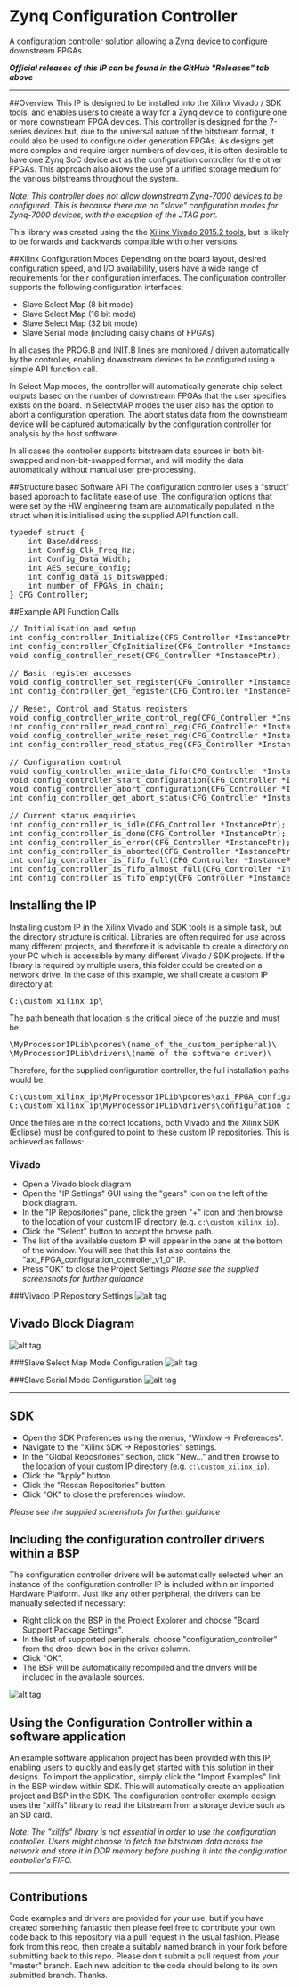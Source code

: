 # Zynq Configuration Controller
A configuration controller solution allowing a Zynq device to configure downstream FPGAs.

*__Official releases of this IP can be found in the GitHub "Releases" tab above__*

-----------------------------------

##Overview
This IP is designed to be installed into the Xilinx Vivado / SDK tools, and enables users to create a way for a Zynq device to configure one or more downstream FPGA devices.  This controller is designed for the 7-series devices but, due to the universal nature of the bitstream format, it could also be used to configure older generation FPGAs.  As designs get more complex and require larger numbers of devices, it is often desirable to have one Zynq SoC device act as the configuration controller for the other FPGAs.  This approach also allows the use of a unified storage medium for the various bitstreams throughout the system.

*Note: This controller does not allow downstream Zynq-7000 devices to be configured.  This is because there are no "slave" configuration modes for Zynq-7000 devices, with the exception of the JTAG port.*

This library was created using the the [Xilinx Vivado 2015.2 tools](http://www.xilinx.com/support/download.html), but is likely to be forwards and backwards compatible with other versions.


##Xilinx Configuration Modes
Depending on the board layout, desired configuration speed, and I/O availability, users have a wide range of requirements for their configuration interfaces.  The configuration controller supports the following configuration interfaces:

- Slave Select Map (8 bit mode)
- Slave Select Map (16 bit mode)
- Slave Select Map (32 bit mode)
- Slave Serial mode (including daisy chains of FPGAs)



In all cases the PROG.B and INIT.B lines are monitored / driven automatically by the controller, enabling downstream devices to be configured using a simple API function call.

In Select Map modes, the controller will automatically generate chip select outputs based on the number of downstream FPGAs that the user specifies exists on the board.  In SelectMAP modes the user also has the option to abort a configuration operation.  The abort status data from the downstream device will be captured automatically by the configuration controller for analysis by the host software.

In all cases the controller supports bitstream data sources in both bit-swapped and non-bit-swapped format, and will modify the data automatically without manual user pre-processing.


##Structure based Software API
The configuration controller uses a "struct" based approach to facilitate ease of use.  The configuration options that were set by the HW engineering team are automatically populated in the struct when it is initialised using the supplied API function call.

<pre>
typedef struct {
	int BaseAddress;
	int Config_Clk_Freq_Hz;
	int Config_Data_Width;
	int AES_secure_config;
	int config_data_is_bitswapped;
	int number_of_FPGAs_in_chain;
} CFG_Controller;
</pre>


##Example API Function Calls

<pre>
// Initialisation and setup
int config_controller_Initialize(CFG_Controller *InstancePtr, u16 DeviceId);
int config_controller_CfgInitialize(CFG_Controller *InstancePtr, CFG_Controller_Config *Config, u32 EffectiveAddr);
void config_controller_reset(CFG_Controller *InstancePtr);

// Basic register accesses
void config_controller_set_register(CFG_Controller *InstancePtr, int offset, int value);
int config_controller_get_register(CFG_Controller *InstancePtr, int offset);

// Reset, Control and Status registers
void config_controller_write_control_reg(CFG_Controller *InstancePtr, int value);
int config_controller_read_control_reg(CFG_Controller *InstancePtr);
void config_controller_write_reset_reg(CFG_Controller *InstancePtr, int value);
int config_controller_read_status_reg(CFG_Controller *InstancePtr);

// Configuration control
void config_controller_write_data_fifo(CFG_Controller *InstancePtr, int value);
void config_controller_start_configuration(CFG_Controller *InstancePtr);
void config_controller_abort_configuration(CFG_Controller *InstancePtr);
int config_controller_get_abort_status(CFG_Controller *InstancePtr);

// Current status enquiries
int config_controller_is_idle(CFG_Controller *InstancePtr);
int config_controller_is_done(CFG_Controller *InstancePtr);
int config_controller_is_error(CFG_Controller *InstancePtr);
int config_controller_is_aborted(CFG_Controller *InstancePtr);
int config_controller_is_fifo_full(CFG_Controller *InstancePtr);
int config_controller_is_fifo_almost_full(CFG_Controller *InstancePtr);
int config_controller_is_fifo_empty(CFG_Controller *InstancePtr);
</pre>


## Installing the IP
Installing custom IP in the Xilinx Vivado and SDK tools is a simple task, but the directory structure is critical.  Libraries are often required for use across many different projects, and therefore it is advisable to create a directory on your PC which is accessible by many different Vivado / SDK projects.   If the library is required by multiple users, this folder could be created on a network drive.  In the case of this example, we shall create a custom IP directory at:
<pre>
C:\custom_xilinx_ip\
</pre>

The path beneath that location is the critical piece of the puzzle and must be:

<pre>
\MyProcessorIPLib\pcores\(name_of_the_custom_peripheral)\
\MyProcessorIPLib\drivers\(name_of_the_software_driver)\
</pre>

Therefore, for the supplied configuration controller, the full installation paths would be:

<pre>
C:\custom_xilinx_ip\MyProcessorIPLib\pcores\axi_FPGA_configuration_controller_v1_00_a
C:\custom_xilinx_ip\MyProcessorIPLib\drivers\configuration_controller_v1_0
</pre>

Once the files are in the correct locations, both Vivado and the Xilinx SDK (Eclipse) must be configured to point to these custom IP repositories.  This is achieved as follows:

### Vivado

- Open a Vivado block diagram
- Open the "IP Settings" GUI using the "gears" icon on the left of the block diagram.
- In the "IP Repositories" pane, click the green "+" icon and then browse to the location of your custom IP directory (e.g. `c:\custom_xilinx_ip`).
- Click the "Select" button to accept the browse path.
- The list of the available custom IP will appear in the pane at the bottom of the window.  You will see that this list also contains the "axi_FPGA_configuration_controller_v1_0" IP.
- Press "OK" to close the Project Settings 
*Please see the supplied screenshots for further guidance*

###Vivado IP Repository Settings
![alt tag](https://raw.github.com/Architech-Silica/Zynq-Configuration-Controller/master/Screenshots/Project_settings_IP_Repositories.jpg)

## Vivado Block Diagram
![alt tag](https://raw.github.com/Architech-Silica/Zynq-Configuration-Controller/master/Screenshots/block_diagram.jpg)

###Slave Select Map Mode Configuration
![alt tag](https://raw.github.com/Architech-Silica/Zynq-Configuration-Controller/master/Screenshots/slave_select_map_parameters.jpg)

###Slave Serial Mode Configuration
![alt tag](https://raw.github.com/Architech-Silica/Zynq-Configuration-Controller/master/Screenshots/slave_serial_parameters.jpg)

--------------------------------

## SDK

- Open the SDK Preferences using the menus, "Window -> Preferences".
- Navigate to the "Xilinx SDK -> Repositories" settings.
- In the "Global Repositories" section, click "New..." and then browse to the location of your custom IP directory (e.g. `c:\custom_xilinx_ip`).
- Click the "Apply" button.
- Click the "Rescan Repositories" button.
- Click "OK" to close the preferences window.

*Please see the supplied screenshots for further guidance*


## Including the configuration controller drivers within a BSP
The configuration controller drivers will be automatically selected when an instance of the configuration controller IP is included within an imported Hardware Platform.  Just like any other peripheral, the drivers can be manually selected if necessary: 

- Right click on the BSP in the Project Explorer and choose "Board Support Package Settings".
- In the list of supported peripherals, choose "configuration_controller" from the drop-down box in the driver column.
- Click "OK".
- The BSP will be automatically recompiled and the drivers will be included in the available sources.

![alt tag](https://raw.github.com/Architech-Silica/Zynq-Configuration-Controller/master/Screenshots/BSP_Settings.jpg)

## Using the Configuration Controller within a software application
An example software application project has been provided with this IP, enabling users to quickly and easily get started with this solution in their designs.  To import the application, simply click the "Import Examples" link in the BSP window within SDK.  This will automatically create an application project and BSP in the SDK.  The configuration controller example design uses the "xilffs" library to read the bitstream from a storage device such as an SD card.

*Note: The "xilffs" library is not essential in order to use the configuration controller.  Users might choose to fetch the bitstream data across the network and store it in DDR memory before pushing it into the configuration controller's FIFO.*

--------------------------------------

## Contributions
Code examples and drivers are provided for your use, but if you have created something fantastic then please feel free to contribute your own code back to this repository via a pull request in the usual fashion.  Please fork from this repo, then create a suitably named branch in your fork before submitting back to this repo.  Please don't submit a pull request from your "master" branch.  Each new addition to the code should belong to its own submitted branch.  Thanks. 


